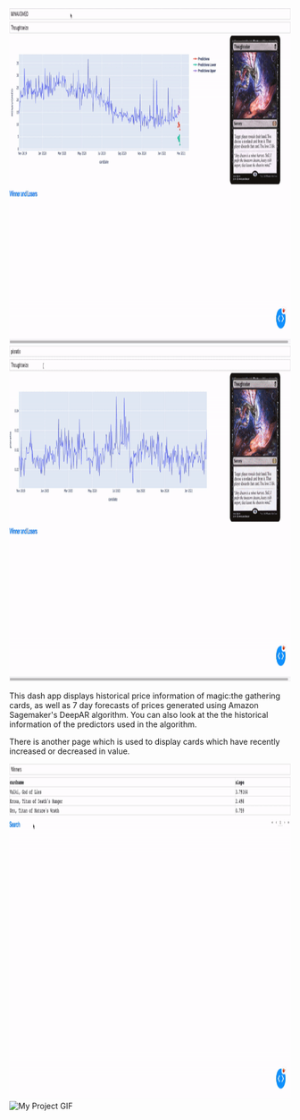<!-- ![screen-gif](./ezgif.com-gif-maker.gif)

![screen-gif](./ezgif.com-gif-maker1.gif) -->

<img src="./ezgif.com-gif-maker.gif" alt="My Project GIF" width="900" height="600">

<img src="./ezgif.com-gif-maker1.gif" alt="My Project GIF" width="900" height="600">

This dash app displays historical price information of magic:the gathering cards,
as well as 7 day forecasts of prices generated using Amazon Sagemaker's DeepAR
algorithm. You can also look at the the historical information of the predictors
used in the algorithm.

<!-- ![screen-gif](./ezgif.com-gif-maker2.gif) -->

There is another page which is used to display cards which have recently increased
or decreased in value.

<img src="./ezgif.com-gif-maker2.gif" alt="My Project GIF" width="900" height="600">

<img src="./ezgif.com-gif-maker3.gif" alt="My Project GIF" width="900" height="600">

